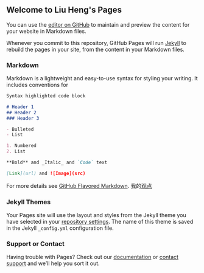 ## Welcome to Liu Heng's Pages

You can use the [editor on GitHub](https://github.com/lh1202012/lh1202012.github.io/edit/master/index.md) to maintain and preview the content for your website in Markdown files.

Whenever you commit to this repository, GitHub Pages will run [Jekyll](https://jekyllrb.com/) to rebuild the pages in your site, from the content in your Markdown files.

### Markdown

Markdown is a lightweight and easy-to-use syntax for styling your writing. It includes conventions for

```markdown
Syntax highlighted code block

# Header 1
## Header 2
### Header 3

- Bulleted
- List

1. Numbered
2. List

**Bold** and _Italic_ and `Code` text

[Link](url) and ![Image](src)
```

For more details see [GitHub Flavored Markdown](https://guides.github.com/features/mastering-markdown/).
我的[观点](https://github.com/lh1202012/lh1202012.github.io/blob/master/%E5%A5%87%E9%81%87%E4%BA%BA%E7%94%9F-%E5%A4%A7%E9%B9%8F%E6%9C%9F.md)

### Jekyll Themes

Your Pages site will use the layout and styles from the Jekyll theme you have selected in your [repository settings](https://github.com/lh1202012/lh1202012.github.io/settings). The name of this theme is saved in the Jekyll `_config.yml` configuration file.

### Support or Contact

Having trouble with Pages? Check out our [documentation](https://help.github.com/categories/github-pages-basics/) or [contact support](https://github.com/contact) and we’ll help you sort it out.
